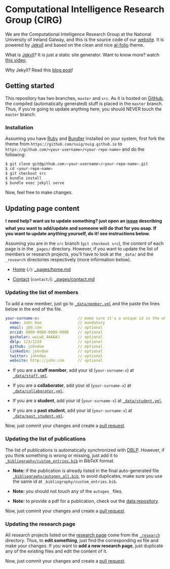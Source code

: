 # Computational Intelligence Research Group (CIRG)

We are the Computational Intelligence Research Group at the National University of Ireland Galway, and this is the source code of our [website](https://nuig.github.io). It is powered by [Jekyll](https://github.com/alshedivat/al-folio) and based on the clean and nice [al-folio](https://github.com/alshedivat/al-folio) theme.

What is [Jekyll](https://jekyllrb.com)? It is just a static site generator. Want to know more? watch [this video](https://www.youtube.com/watch?v=iWowJBRMtpc).

Why Jekyll? Read this [blog post](https://karpathy.github.io/2014/07/01/switching-to-jekyll)!

## Getting started

This repository has two branches, `master` and `src`. As it is hosted on [GitHub](https://help.github.com/articles/configuring-a-publishing-source-for-github-pages), the compiled (automatically generated) stuff is placed in the `master` branch. Thus, if you're going to update anything here, you should NEVER touch the `master` branch.

### Installation

Assuming you have [Ruby](https://www.ruby-lang.org/en/downloads/) and [Bundler](https://bundler.io/) installed on your system, first fork the theme from `https://github.com/nuig/nuig.github.io` to `https://github.com/<your-username>/<your-repo-name>` and do the following:

```bash
$ git clone git@github.com:<your-username>/<your-repo-name>.git
$ cd <your-repo-name>
$ git checkout src
$ bundle install
$ bundle exec jekyll serve
```

Now, feel free to make changes.

## Updating page content

:exclamation: **need help? want us to update something? just open an [issue](https://github.com/nuig/nuig.github.io/issues/new) describing what you want to add/update and someone will do that for you asap. If you want to update anything yourself, do it! see instructions below.**

Assuming you are in the `src` branch (`git checkout src`), the content of each page is in the `_pages/` directory. However, if you want to update the list of members or research projects, you'll have to look at the `_data/` and the `_research` directories respectively (more information below).

* [Home](htts://nuig.github.io) (`/`): [_pages/home.md](https://github.com/nuig/nuig.github.io/blob/src/_pages/home.md)

* [Contact](htts://nuig.github.io/contact) (`contact/`): [_pages/contact.md](https://github.com/nuig/nuig.github.io/blob/src/_pages/contact.md)


### Updating the list of members

To add a new member, just go to [`_data/member.yml`](https://github.com/nuig/nuig.github.io/blob/src/_data/member.yml) and the paste the lines below in the end of the file.

``` yaml
your-surname-x:                 // make sure it's a unique id in the whole file
  name: John Doe                // mandatory
  email: j@d.com                // optional
  orcid: 0000-0000-0000-0000    // optional
  gscholar: wuLwX_4AAAAJ        // optional
  dblp: 123/1234                // optional
  github: johndoe               // optional
  linkedin: johndoe             // optional
  twitter: johndoe              // optional
  website: http://john.com      // optional
```

* If you are a **staff member**, add your id (`your-surname-x`) at [`_data/staff.yml`](https://github.com/nuig/nuig.github.io/blob/src/_data/staff.yml).

* If you are a **collaborator**, add your id (`your-surname-x`) at [`_data/collaborator.yml`](https://github.com/nuig/nuig.github.io/blob/src/_data/collaborator.yml).

* If you are a **student**, add your id (`your-surname-x`) at [`_data/student.yml`](https://github.com/nuig/nuig.github.io/blob/src/_data/student.yml).

* If you are a **past student**, add your id (`your-surname-x`) at [`_data/past_student.yml`](https://github.com/nuig/nuig.github.io/blob/src/_data/past_student.yml).

Now, just commit your changes and create a [pull request](https://github.com/nuig/nuig.github.io/pulls).

### Updating the list of publications

The list of publications is automatically synchronized with [DBLP](http://dblp.uni-trier.de/). However, if you think something is wrong or missing, just add it to [`_bibliography/custom_entries.bib`](https://github.com/nuig/nuig.github.io/blob/src/_bibliography/custom_entries.yml) in BibTeX format.

* **Note:** if the publication is already listed in the final auto-generated file [`_bibliography/autogen_all.bib`](https://github.com/nuig/nuig.github.io/blob/src/_bibliography/autogen_all.yml), to avoid duplicates, make sure you use the same id at `_bibliography/custom_entries.bib`.

* **Note:** you should not touch any of the `autogen_` files.

* **Note:** to provide a pdf for a publication, check out the [data repository](https://github.com/nuig/data).

Now, just commit your changes and create a [pull request](https://github.com/nuig/nuig.github.io/pulls).

### Updating the research page

All research projects listed on the [research page](https://nuig.github.io/research) come from the [`_research`](https://github.com/nuig/nuig.github.io/blob/src/_research) directory. Thus, to **edit something**, just find the corresponding `md` file and make your changes. If you want to **add a new research page**, just duplicate any of the existing files and edit the content of it.

Now, just commit your changes and create a [pull request](https://github.com/nuig/nuig.github.io/pulls).

